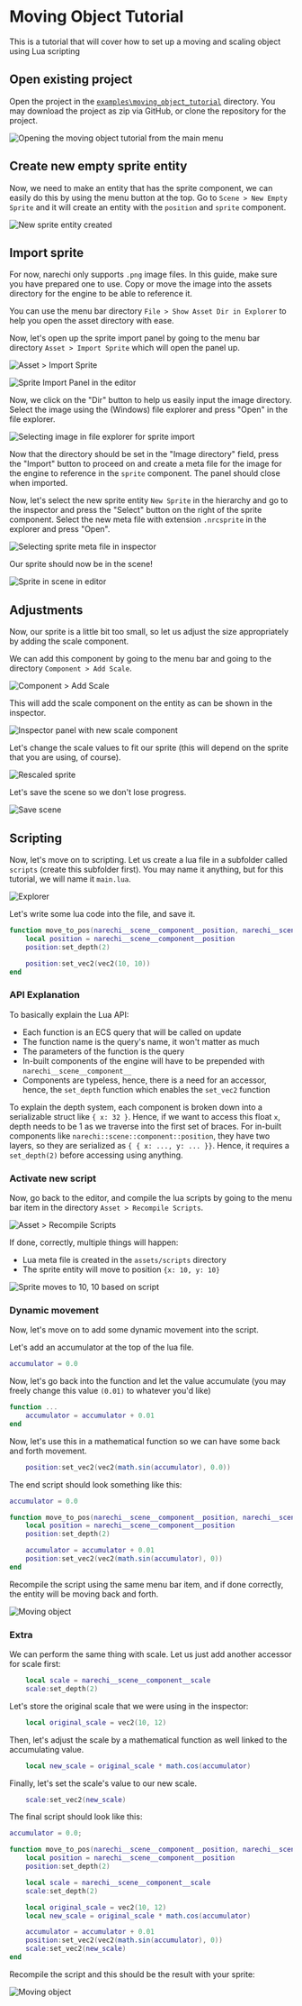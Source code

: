 # Moving Object Tutorial

This is a tutorial that will cover how to set up a moving and scaling object
using Lua scripting

## Open existing project

Open the project in the [`examples\moving_object_tutorial`](../../examples/moving_object_tutorial) directory. You may download the project as zip via GitHub, or clone the repository for the project.

![Opening the moving object tutorial from the main menu](../images/open_moving_object_tutorial.JPG)

## Create new empty sprite entity 

Now, we need to make an entity that has the sprite component, we can easily do this by using the menu button at the top. Go to `Scene > New Empty Sprite` and it will create an entity with the `position` and
`sprite` component.

![New sprite entity created](../images/new_sprite.JPG)

## Import sprite

For now, narechi only supports `.png` image files. In this guide, make sure you
have prepared one to use. Copy or move the image into the assets directory for
the engine to be able to reference it.

You can use the menu bar directory `File > Show Asset Dir in Explorer` to help
you open the asset directory with ease.

Now, let's open up the sprite import panel by going to the menu bar directory
`Asset > Import Sprite` which will open the panel up.

![Asset > Import Sprite](../images/asset_import_sprite.JPG)

![Sprite Import Panel in the editor](../images/sprite_import_panel_entire_editor.JPG)

Now, we click on the "Dir" button to help us easily
input the image directory. Select the image using
the (Windows) file explorer and press "Open" in the file
explorer.

![Selecting image in file explorer for sprite import](../images/sprite_import_select_dir.JPG)

Now that the directory should be set in the "Image directory"
field, press the "Import" button to proceed on and
create a meta file for the image for the engine to
reference in the `sprite` component. The panel
should close when imported.

Now, let's select the new sprite entity `New Sprite` in the hierarchy and go to
the inspector and press the "Select" button on the
right of the sprite component. Select the new meta file with
extension `.nrcsprite` in the explorer and press "Open".

![Selecting sprite meta file in inspector](../images/select_sprite_meta.JPG)

Our sprite should now be in the scene!

![Sprite in scene in editor](../images/sprite_in_scene.JPG)

## Adjustments

Now, our sprite is a little bit too small, so let us adjust
the size appropriately by adding the scale component.

We can add this component by going to the menu bar and going
to the directory `Component > Add Scale`.

![Component > Add Scale](../images/component_add_scale.JPG)

This will add the
scale component on the entity as can be shown in the inspector.

![Inspector panel with new scale component](../images/inspector_with_scale.JPG)

Let's change the scale values to fit our sprite (this will depend
on the sprite that you are using, of course).

![Rescaled sprite](../images/rescaled_sprite.JPG)

Let's save the scene so we don't lose progress.

![Save scene](../images/file_save_scene.JPG)

## Scripting

Now, let's move on to scripting. Let us create a lua file in a subfolder called
`scripts` (create this subfolder first). You may name it anything,
but for this tutorial, we will name it `main.lua`.

![Explorer](../images/tutorial_file_explorer_scripting.JPG)

Let's write some lua code into the file, and save it.

```lua
function move_to_pos(narechi__scene__component__position, narechi__scene__component__scale)
    local position = narechi__scene__component__position
    position:set_depth(2)

    position:set_vec2(vec2(10, 10))
end
```

### API Explanation

To basically explain the Lua API:

* Each function is an ECS query that will be called on update
* The function name is the query's name, it won't matter as much
* The parameters of the function is the query
* In-built components of the engine will have to be prepended with `narechi__scene__component__`
* Components are typeless, hence, there is a need for an accessor, hence, the `set_depth` function which enables the
`set_vec2` function

To explain the depth system, each component is broken down into a
serializable struct like `{ x: 32 }`. Hence, if we want to access
this float `x`, depth needs to be 1 as we traverse into the first
set of braces. For in-built components like `narechi::scene::component::position`, they have two layers, so they are serialized as `{ { x: ..., y: ... }}`. Hence, it requires a `set_depth(2)` before accessing using anything.

### Activate new script

Now, go back to the editor, and compile the lua scripts by
going to the menu bar item in the directory `Asset > Recompile Scripts`.

![Asset > Recompile Scripts](../images/asset_recompile_scripts.JPG)

If done, correctly, multiple things will happen:

* Lua meta file is created in the `assets/scripts` directory
* The sprite entity will move to position `{x: 10, y: 10}`

![Sprite moves to 10, 10 based on script](../images/position_10_10.JPG)

### Dynamic movement

Now, let's move on to add some dynamic movement into the script.

Let's add an accumulator at the top of the lua file.

```lua
accumulator = 0.0
```

Now, let's go back into the function and let the value accumulate (you may freely change this value `(0.01)` to whatever you'd like)

```lua
function ...
    accumulator = accumulator + 0.01
end
```

Now, let's use this in a mathematical function so we can have
some back and forth movement.

```lua
    position:set_vec2(vec2(math.sin(accumulator), 0.0))
```

The end script should look something like this:
```lua
accumulator = 0.0

function move_to_pos(narechi__scene__component__position, narechi__scene__component__scale)
    local position = narechi__scene__component__position
    position:set_depth(2)

    accumulator = accumulator + 0.01
    position:set_vec2(vec2(math.sin(accumulator), 0))
end
```

Recompile the script using the same menu bar item, and if done correctly, the entity will be moving back and forth.

![Moving object](../gifs/moving_object.gif)

### Extra

We can perform the same thing with scale. Let us just add another
accessor for scale first:

```lua
    local scale = narechi__scene__component__scale
    scale:set_depth(2)
```

Let's store the original scale that we were using in the inspector:

```lua
    local original_scale = vec2(10, 12)
```

Then, let's adjust the scale by a mathematical function as well
linked to the accumulating value.

```lua
    local new_scale = original_scale * math.cos(accumulator)
```

Finally, let's set the scale's value to our new scale.

```lua
    scale:set_vec2(new_scale)
```

The final script should look like this:

```lua
accumulator = 0.0;

function move_to_pos(narechi__scene__component__position, narechi__scene__component__scale)
    local position = narechi__scene__component__position
    position:set_depth(2)

    local scale = narechi__scene__component__scale
    scale:set_depth(2)

    local original_scale = vec2(10, 12)
    local new_scale = original_scale * math.cos(accumulator)

    accumulator = accumulator + 0.01
    position:set_vec2(vec2(math.sin(accumulator), 0))
    scale:set_vec2(new_scale)
end
```

Recompile the script and this should be the result with
your sprite:

![Moving object](../gifs/moving_scaling_object.gif)